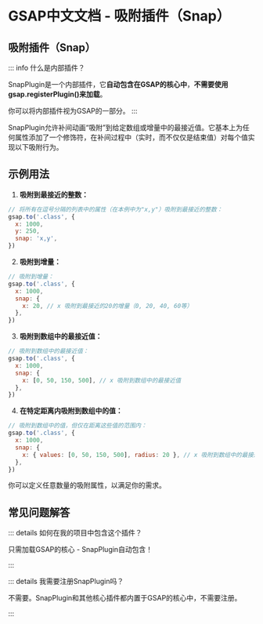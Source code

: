 # GSAP中文文档 - 吸附插件（Snap）

## 吸附插件（Snap）

::: info 什么是内部插件？

SnapPlugin是一个内部插件，它**自动包含在GSAP的核心中**，**不需要使用gsap.registerPlugin()来加载**。

你可以将内部插件视为GSAP的一部分。
:::

SnapPlugin允许补间动画“吸附”到给定数组或增量中的最接近值。它基本上为任何属性添加了一个修饰符，在补间过程中（实时，而不仅仅是结束值）对每个值实现以下吸附行为。

## 示例用法

1. **吸附到最接近的整数：**

```javascript
// 将所有在逗号分隔的列表中的属性（在本例中为"x,y"）吸附到最接近的整数：
gsap.to('.class', {
  x: 1000,
  y: 250,
  snap: 'x,y',
})
```

2. **吸附到增量：**

```javascript
// 吸附到增量：
gsap.to('.class', {
  x: 1000,
  snap: {
    x: 20, // x 吸附到最接近的20的增量（0, 20, 40, 60等）
  },
})
```

3. **吸附到数组中的最接近值：**

```javascript
// 吸附到数组中的最接近值：
gsap.to('.class', {
  x: 1000,
  snap: {
    x: [0, 50, 150, 500], // x 吸附到数组中的最接近值
  },
})
```

4. **在特定距离内吸附到数组中的值：**

```javascript
// 吸附到数组中的值，但仅在距离这些值的范围内：
gsap.to('.class', {
  x: 1000,
  snap: {
    x: { values: [0, 50, 150, 500], radius: 20 }, // x 吸附到数组中的最接近值，但仅在距离20像素内。
  },
})
```

你可以定义任意数量的吸附属性，以满足你的需求。

## 常见问题解答

::: details 如何在我的项目中包含这个插件？

只需加载GSAP的核心 - SnapPlugin自动包含！

:::

::: details 我需要注册SnapPlugin吗？

不需要。SnapPlugin和其他核心插件都内置于GSAP的核心中，不需要注册。

:::
